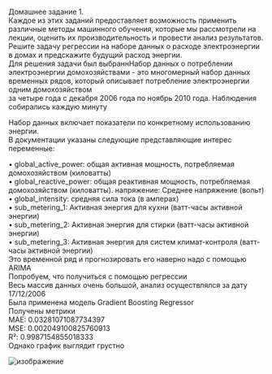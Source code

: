 Домашнее задание 1.  
Каждое из этих заданий предоставляет возможность применить различные методы машинного обучения, которые мы рассмотрели на лекции, оценить их производительность и провести анализ результатов.  
Решите задачу регрессии на наборе данных о расходе электроэнергии в домах и предскажите будущий расход энергии.  
Для решения задачи был выбраннНабор данных о потреблении электроэнергии домохозяйствами - это многомерный набор данных временных рядов, который описывает потребление электроэнергии одним домохозяйством  
за четыре года с декабря 2006 года по ноябрь 2010 года. Наблюдения собирались каждую минуту  

  Набор данных включает показатели по конкретному использованию энергии.  
В документации указаны следующие представляющие интерес переменные:  

•	global_active_power: общая активная мощность, потребляемая домохозяйством (киловатты)  
•	global_reactive_power: общая реактивная мощность, потребляемая домохозяйством (киловатты). напряжение: Среднее напряжение (вольт)  
•	global_intensity: средняя сила тока (в амперах)  
•	sub_metering_1: Активная энергия для кухни (ватт-часы активной энергии)  
•	sub_metering_2: Активная энергия для стирки (ватт-часы активной энергии)  
•	sub_metering_3: Активная энергия для систем климат-контроля (ватт-часы активной энергии)  
Это временной ряд и прогнозировать его наверно надо с помощью ARIMA  
Попробуем, что получиться с помощью регрессии  
Весь массив данных очень большой, анализ осуществлялся за дату 17/12/2006  
Была применена модель Gradient Boosting Regressor  
Получены метрики  
MAE: 0.03281071087734397  
MSE: 0.002049100825760913  
R²: 0.9987154855018333  
Однако график выглядит грустно  

![изображение](https://github.com/user-attachments/assets/86c2515f-0dc1-474c-bee6-1a72c41868f3)
